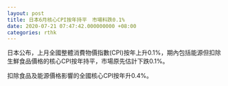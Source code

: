 ```yaml
---
layout: post
title: 日本6月核心CPI按年持平　市場料跌0.1%
date: 2020-07-21 07:47:42.000000000 +08:00
categories: rthk
---
```


日本公布，上月全國整體消費物價指數(CPI)按年上升0.1%，期內包括能源但扣除生鮮食品價格的核心CPI按年持平，市場原先估計下跌0.1%。

扣除食品及能源價格影響的全國核心CPI按年升0.4%。
